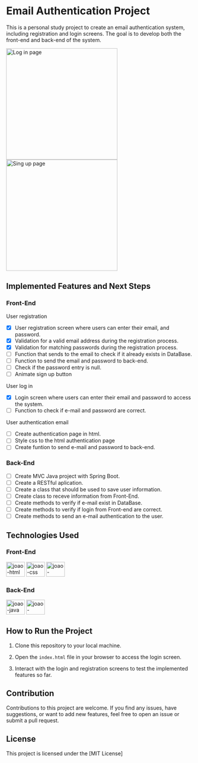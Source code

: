 
# Email Authentication Project

This is a personal study project to create an email authentication system, including registration and login screens. The goal is to develop both the front-end and back-end of the system. 
 
<img src="https://github.com/Jottinha/auth/assets/69482936/0c332a9e-89a4-4d14-a79d-ac8553ccdb83" alt="Log in page" width="300" height="300">
<img src="https://github.com/Jottinha/auth/assets/69482936/9437f239-a953-4dad-8df3-b90177b41a80" alt="Sing up page" width="300" height="300">

## Implemented Features and Next Steps

  ### Front-End
User registration
- [x] User registration screen where users can enter their email, and password.
- [x] Validation for a valid email address during the registration process.
- [x] Validation for matching passwords during the registration process.
- [ ] Function that sends to the email to check if it already exists in DataBase.
- [ ] Function to send the email and password to back-end.
- [ ] Check if the password entry is null.
- [ ] Animate sign up button

User log in
- [x] Login screen where users can enter their email and password to access the system.
- [ ] Function to check if e-mail and password are correct.

User authentication email
- [ ] Create authentication page in html.
- [ ] Style css to the html authentication page 
- [ ] Create funtion to send e-mail and password to back-end.
  
### Back-End
- [ ] Create MVC Java project with Spring Boot.
- [ ] Create a RESTful aplication.
- [ ] Create a class that should be used to save user information.
- [ ] Create class to receve information from Front-End.
- [ ] Create methods to verify if e-mail exist in DataBase.
- [ ] Create methods to verify if login from Front-end are correct.
- [ ] Create methods to send an e-mail authentication to the user.
## Technologies Used

  
### Front-End
<div>
 <img aling="center" alt="joao-html" height="40" width="50" src="https://cdn.jsdelivr.net/gh/devicons/devicon/icons/html5/html5-original.svg">
 <img aling="center" alt="joao-css" height="40" width="50" src="https://cdn.jsdelivr.net/gh/devicons/devicon/icons/css3/css3-original.svg">
 <img aling="center" alt="joao-javascript" height="40" width="50" src="https://cdn.jsdelivr.net/gh/devicons/devicon/icons/javascript/javascript-original.svg">
</div>

### Back-End
<div>
 <img aling="center" alt="joao-java" height="40" width="50" src="https://cdn.jsdelivr.net/gh/devicons/devicon/icons/java/java-original.svg">
 <img aling="center" alt="joao-spring" height="40" width="50" src="https://cdn.jsdelivr.net/gh/devicons/devicon/icons/spring/spring-original.svg">
</div>

## How to Run the Project

  

1. Clone this repository to your local machine.

2. Open the `index.html` file in your browser to access the login screen.

3. Interact with the login and registration screens to test the implemented features so far.

  

## Contribution

  

Contributions to this project are welcome. If you find any issues, have suggestions, or want to add new features, feel free to open an issue or submit a pull request.

  

## License

  

This project is licensed under the [MIT License]
